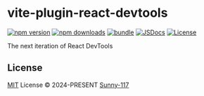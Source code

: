 # vite-plugin-react-devtools

[![npm version][npm-version-src]][npm-version-href]
[![npm downloads][npm-downloads-src]][npm-downloads-href]
[![bundle][bundle-src]][bundle-href]
[![JSDocs][jsdocs-src]][jsdocs-href]
[![License][license-src]][license-href]

The next iteration of React DevTools

## License

[MIT](./LICENSE) License © 2024-PRESENT [Sunny-117](https://github.com/Sunny-117)

<!-- Badges -->

[npm-version-src]: https://img.shields.io/npm/v/vite-plugin-react-devtools?style=flat&colorA=080f12&colorB=1fa669
[npm-version-href]: https://npmjs.com/package/vite-plugin-react-devtools
[npm-downloads-src]: https://img.shields.io/npm/dm/vite-plugin-react-devtools?style=flat&colorA=080f12&colorB=1fa669
[npm-downloads-href]: https://npmjs.com/package/vite-plugin-react-devtools
[bundle-src]: https://img.shields.io/bundlephobia/minzip/vite-plugin-react-devtools?style=flat&colorA=080f12&colorB=1fa669&label=minzip
[bundle-href]: https://bundlephobia.com/result?p=vite-plugin-react-devtools
[license-src]: https://img.shields.io/github/license/Sunny-117/vite-plugin-react-devtools.svg?style=flat&colorA=080f12&colorB=1fa669
[license-href]: https://github.com/Sunny-117/vite-plugin-react-devtools/blob/main/LICENSE
[jsdocs-src]: https://img.shields.io/badge/jsdocs-reference-080f12?style=flat&colorA=080f12&colorB=1fa669
[jsdocs-href]: https://www.jsdocs.io/package/vite-plugin-react-devtools
